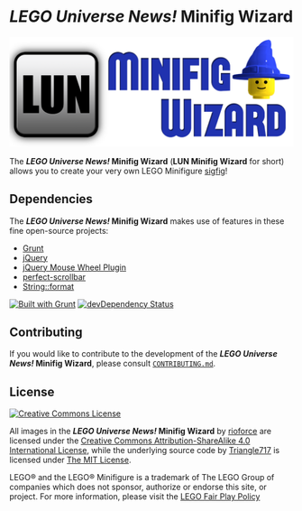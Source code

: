 # _LEGO Universe News!_ Minifig Wizard #

![LUN Minifig Wizard Logo](Logo/LUN-Minifig-Wizard-Small.png)

The **_LEGO Universe News!_ Minifig Wizard** (**LUN Minifig Wizard** for short) allows you to create your very own LEGO Minifigure [sigfig](http://www.brothers-brick.com/lego-glossary/#Sigfig)!

## Dependencies ##

The **_LEGO Universe News!_ Minifig Wizard** makes use of features in these fine open-source projects:

* [Grunt](http://gruntjs.com/)
* [jQuery](https://jquery.com/)
* [jQuery Mouse Wheel Plugin](https://github.com/brandonaaron/jquery-mousewheel/)
* [perfect-scrollbar](https://github.com/noraesae/perfect-scrollbar/)
* [String::format](https://github.com/davidchambers/string-format/)

[![Built with Grunt](https://cdn.gruntjs.com/builtwith.png)](http://gruntjs.com/) [![devDependency Status](https://david-dm.org/LEGOUniverseNews/LUN-Minifig-Wizard/dev-status.png?theme=shields.io)](https://david-dm.org/LEGOUniverseNews/LUN-Minifig-Wizard#info=devDependencies)

## Contributing ##

If you would like to contribute to the development of the **_LEGO Universe News!_ Minifig Wizard**,
please consult [`CONTRIBUTING.md`](Developer/CONTRIBUTING.md).

## License ##

[![Creative Commons License](http://i.creativecommons.org/l/by-sa/4.0/88x31.png)](http://creativecommons.org/licenses/by-sa/4.0)

All images in the **_LEGO Universe News!_ Minifig Wizard** by [rioforce](http://rioforce.WordPress.com/) are  licensed under the [Creative Commons Attribution-ShareAlike 4.0 International License](http://creativecommons.org/licenses/by-sa/4.0/),
while the underlying source code by [Triangle717](http://Triangle717.WordPress.com/) is licensed under [The MIT License](http://opensource.org/licenses/MIT).

LEGO&reg; and the LEGO&reg; Minifigure is a trademark of The LEGO Group of companies which does not sponsor, authorize or endorse this site, or project. For more information, please visit the [LEGO Fair Play Policy](http://aboutus.lego.com/en-us/legal-notice/fair-play)
